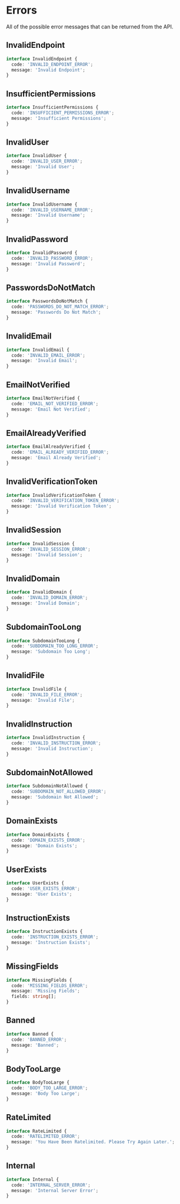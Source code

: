 # Errors

All of the possible error messages that can be returned from the API.

## InvalidEndpoint

```ts
interface InvalidEndpoint {
  code: 'INVALID_ENDPOINT_ERROR';
  message: 'Invalid Endpoint';
}
```

## InsufficientPermissions

```ts
interface InsufficientPermissions {
  code: 'INSUFFICIENT_PERMISSIONS_ERROR';
  message: 'Insufficient Permissions';
}
```

## InvalidUser

```ts
interface InvalidUser {
  code: 'INVALID_USER_ERROR';
  message: 'Invalid User';
}
```

## InvalidUsername

```ts
interface InvalidUsername {
  code: 'INVALID_USERNAME_ERROR';
  message: 'Invalid Username';
}
```

## InvalidPassword

```ts
interface InvalidPassword {
  code: 'INVALID_PASSWORD_ERROR';
  message: 'Invalid Password';
}
```

## PasswordsDoNotMatch

```ts
interface PasswordsDoNotMatch {
  code: 'PASSWORDS_DO_NOT_MATCH_ERROR';
  message: 'Passwords Do Not Match';
}
```

## InvalidEmail

```ts
interface InvalidEmail {
  code: 'INVALID_EMAIL_ERROR';
  message: 'Invalid Email';
}
```

## EmailNotVerified

```ts
interface EmailNotVerified {
  code: 'EMAIL_NOT_VERIFIED_ERROR';
  message: 'Email Not Verified';
}
```

## EmailAlreadyVerified

```ts
interface EmailAlreadyVerified {
  code: 'EMAIL_ALREADY_VERIFIED_ERROR';
  message: 'Email Already Verified';
}
```

## InvalidVerificationToken

```ts
interface InvalidVerificationToken {
  code: 'INVALID_VERIFICATION_TOKEN_ERROR';
  message: 'Invalid Verification Token';
}
```

## InvalidSession

```ts
interface InvalidSession {
  code: 'INVALID_SESSION_ERROR';
  message: 'Invalid Session';
}
```

## InvalidDomain

```ts
interface InvalidDomain {
  code: 'INVALID_DOMAIN_ERROR';
  message: 'Invalid Domain';
}
```

## SubdomainTooLong

```ts
interface SubdomainTooLong {
  code: 'SUBDOMAIN_TOO_LONG_ERROR';
  message: 'Subdomain Too Long';
}
```

## InvalidFile

```ts
interface InvalidFile {
  code: 'INVALID_FILE_ERROR';
  message: 'Invalid File';
}
```

## InvalidInstruction

```ts
interface InvalidInstruction {
  code: 'INVALID_INSTRUCTION_ERROR';
  message: 'Invalid Instruction';
}
```

## SubdomainNotAllowed

```ts
interface SubdomainNotAllowed {
  code: 'SUBDOMAIN_NOT_ALLOWED_ERROR';
  message: 'Subdomain Not Allowed';
}
```

## DomainExists

```ts
interface DomainExists {
  code: 'DOMAIN_EXISTS_ERROR';
  message: 'Domain Exists';
}
```

## UserExists

```ts
interface UserExists {
  code: 'USER_EXISTS_ERROR';
  message: 'User Exists';
}
```

## InstructionExists

```ts
interface InstructionExists {
  code: 'INSTRUCTION_EXISTS_ERROR';
  message: 'Instruction Exists';
}
```

## MissingFields

```ts
interface MissingFields {
  code: 'MISSING_FIELDS_ERROR';
  message: 'Missing Fields';
  fields: string[];
}
```

## Banned

```ts
interface Banned {
  code: 'BANNED_ERROR';
  message: 'Banned';
}
```

## BodyTooLarge

```ts
interface BodyTooLarge {
  code: 'BODY_TOO_LARGE_ERROR';
  message: 'Body Too Large';
}
```

## RateLimited

```ts
interface RateLimited {
  code: 'RATELIMITED_ERROR';
  message: 'You Have Been Ratelimited. Please Try Again Later.';
}
```

## Internal

```ts
interface Internal {
  code: 'INTERNAL_SERVER_ERROR';
  message: 'Internal Server Error';
}
```
